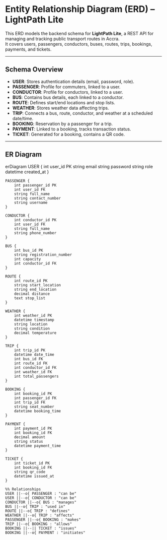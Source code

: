 # Entity Relationship Diagram (ERD) – LightPath Lite

This ERD models the backend schema for **LightPath Lite**, a REST API for managing and tracking public transport routes in Accra.  
It covers users, passengers, conductors, buses, routes, trips, bookings, payments, and tickets.

---

## Schema Overview
- **USER**: Stores authentication details (email, password, role).  
- **PASSENGER**: Profile for commuters, linked to a user.  
- **CONDUCTOR**: Profile for conductors, linked to a user.  
- **BUS**: Contains bus details, each linked to a conductor.  
- **ROUTE**: Defines start/end locations and stop lists.  
- **WEATHER**: Stores weather data affecting trips.  
- **TRIP**: Connects a bus, route, conductor, and weather at a scheduled date/time.  
- **BOOKING**: Reservation by a passenger for a trip.  
- **PAYMENT**: Linked to a booking, tracks transaction status.  
- **TICKET**: Generated for a booking, contains a QR code.  

---

## ER Diagram

erDiagram
    USER {
        int user_id PK
        string email
        string password
        string role
        datetime created_at
    }

    PASSENGER {
        int passenger_id PK
        int user_id FK
        string full_name
        string contact_number
        string username
    }

    CONDUCTOR {
        int conductor_id PK
        int user_id FK
        string full_name
        string phone_number
    }

    BUS {
        int bus_id PK
        string registration_number
        int capacity
        int conductor_id FK
    }

    ROUTE {
        int route_id PK
        string start_location
        string end_location
        decimal distance
        text stop_list
    }

    WEATHER {
        int weather_id PK
        datetime timestamp
        string location
        string condition
        decimal temperature
    }

    TRIP {
        int trip_id PK
        datetime date_time
        int bus_id FK
        int route_id FK
        int conductor_id FK
        int weather_id FK
        int total_passengers
    }

    BOOKING {
        int booking_id PK
        int passenger_id FK
        int trip_id FK
        string seat_number
        datetime booking_time
    }

    PAYMENT {
        int payment_id PK
        int booking_id FK
        decimal amount
        string status
        datetime payment_time
    }

    TICKET {
        int ticket_id PK
        int booking_id FK
        string qr_code
        datetime issued_at
    }

    %% Relationships
    USER ||--o{ PASSENGER : "can be"
    USER ||--o{ CONDUCTOR : "can be"
    CONDUCTOR ||--o{ BUS : "manages"
    BUS ||--o{ TRIP : "used in"
    ROUTE ||--o{ TRIP : "defines"
    WEATHER ||--o{ TRIP : "affects"
    PASSENGER ||--o{ BOOKING : "makes"
    TRIP ||--o{ BOOKING : "allows"
    BOOKING ||--|| TICKET : "issues"
    BOOKING ||--o{ PAYMENT : "initiates"
